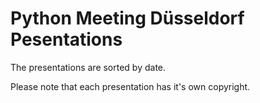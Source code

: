 # Python Meeting Düsseldorf Pesentations

The presentations are sorted by date.

Please note that each presentation has it's own copyright.
